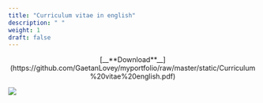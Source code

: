 ```yaml
---
title: "Curriculum vitae in english"
description: " "
weight: 1
draft: false
---
```


<center>[__**Download**__](https://github.com/GaetanLovey/myportfolio/raw/master/static/Curriculum%20vitae%20english.pdf)</center>

![](/cv-en.png)
